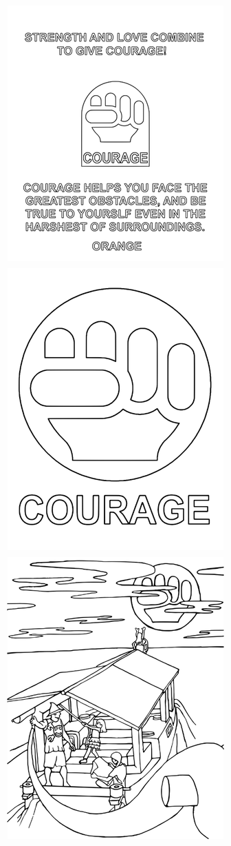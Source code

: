 ![6Courage1](6Courage1.svg)

<div style="page-break-after: always"></div>

![6Courage2](6Courage2.svg)

<div style="page-break-after: always"></div>

![6Courage4](6Courage4.svg)
